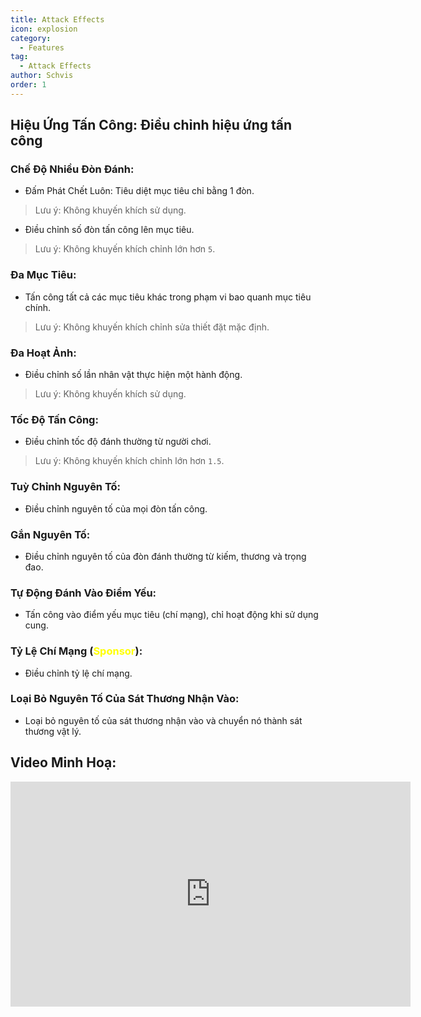 ```yaml
---
title: Attack Effects
icon: explosion
category:
  - Features
tag:
  - Attack Effects
author: Schvis
order: 1
---
```


## Hiệu Ứng Tấn Công: Điều chỉnh hiệu ứng tấn công

### Chế Độ Nhiều Đòn Đánh:
- Đấm Phát Chết Luôn: Tiêu diệt mục tiêu chỉ bằng 1 đòn.
> Lưu ý: Không khuyến khích sử dụng.
- Điều chỉnh số đòn tấn công lên mục tiêu.
> Lưu ý: Không khuyến khích chỉnh lớn hơn `5`.
### Đa Mục Tiêu:
- Tấn công tất cả các mục tiêu khác trong phạm vi bao quanh mục tiêu chính.
> Lưu ý: Không khuyến khích chỉnh sửa thiết đặt mặc định.
### Đa Hoạt Ảnh:
- Điều chỉnh số lần nhân vật thực hiện một hành động.
> Lưu ý: Không khuyến khích sử dụng.
### Tốc Độ Tấn Công:
- Điều chỉnh tốc độ đánh thường từ người chơi.
> Lưu ý: Không khuyến khích chỉnh lớn hơn `1.5`.
### Tuỳ Chỉnh Nguyên Tố:
- Điều chỉnh nguyên tố của mọi đòn tấn công.
### Gắn Nguyên Tố:
- Điều chỉnh nguyên tố của đòn đánh thường từ kiếm, thương và trọng đao.
### Tự Động Đánh Vào Điểm Yếu:
- Tấn công vào điểm yếu mục tiêu (chí mạng), chỉ hoạt động khi sử dụng cung.
### Tỷ Lệ Chí Mạng (<span style='color:yellow;'>Sponsor</span>):
- Điều chỉnh tỷ lệ chí mạng.
### Loại Bỏ Nguyên Tố Của Sát Thương Nhận Vào:
- Loại bỏ nguyên tố của sát thương nhận vào và chuyển nó thành sát thương vật lý.

## Video Minh Hoạ:

<div class="iframe-container"><iframe width="640" height="360" src="https://www.youtube.com/embed/1BdKwxBjWyg?list=PL5eI1Tb64p56g27qfYk7VuFTz4FK6YrKa" title="Korepi - Attack Effects" frameborder="0" allow="accelerometer; autoplay; clipboard-write; encrypted-media; gyroscope; picture-in-picture; web-share" allowfullscreen></iframe></div>
